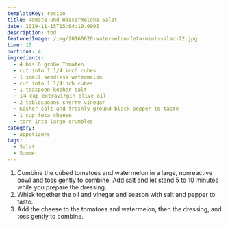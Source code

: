 ```yaml
---
templateKey: recipe
title: Tomate und Wassermelone Salat
date: 2019-11-15T15:04:10.000Z
description: tbd
featuredImage: /img/20160620-watermelon-feta-mint-salad-22.jpg
time: 15
portions: 4
ingredients:
  - 4 bis 6 große Tomaten
  - cut into 1 1/4­ inch cubes
  - 1 small seedless watermelon
  - cut into 1 1/4­inch cubes
  - 1 teaspoon kosher salt
  - 1⁄4 cup extra­virgin olive oil
  - 2 tablespoons sherry vinegar
  - Kosher salt and freshly ground black pepper to taste
  - 1 cup feta cheese
  - torn into large crumbles
category:
  - appetizers
tags:
  - Salat
  - Sommer
---
```


1. Combine the cubed tomatoes and watermelon in a large, nonreactive bowl and toss gently to combine. Add salt and let stand 5 to 10 minutes while you prepare the dressing.
2. Whisk together the oil and vinegar and season with salt and pepper to taste.
3. Add the cheese to the tomatoes and watermelon, then the dressing, and toss gently to combine.
